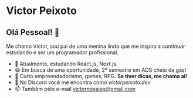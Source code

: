 # Victor Peixoto
## Olá Pessoal! 👋

<!--
**victorpeixoto/victorpeixoto** is a ✨ _special_ ✨ repository because its `README.md` (this file) appears on your GitHub profile. -->

Me chamo Victor, sou pai de uma menina linda que me inspira a continuar estudando e ser um programador profissional.
- 🌱 Atualmente, estudando React.js, Next.js.
- 😄 Em busca de uma oportunidade, 2º semestre em ADS cheio de gás! 
- 💬 Curto empreendedorismo, games, RPG. **Se tiver dicas, me chama ai!**
- :iphone: No Discord você me encontra como *victorpeixoto.dev*
- 📫 Também pelo e-mail victornovaisp@gmail.com
